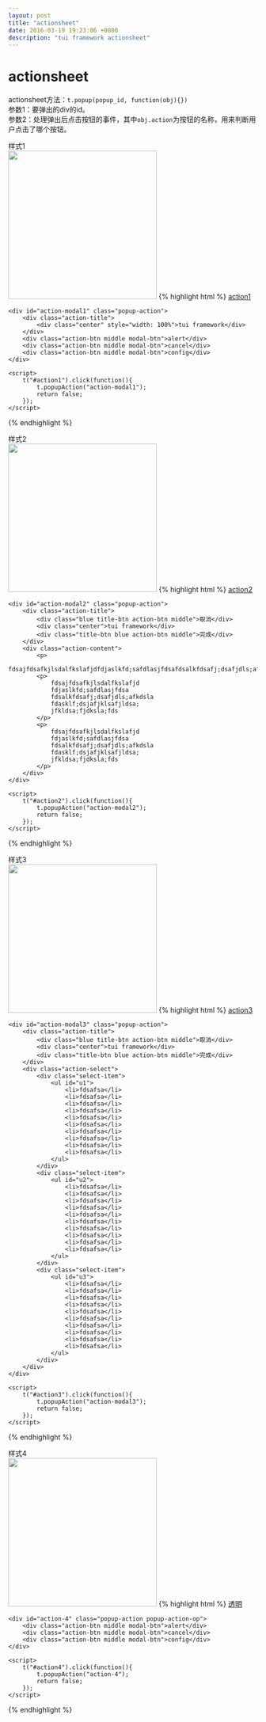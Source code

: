```yaml
---
layout: post
title: "actionsheet"
date: 2016-03-19 19:23:06 +0800
description: "tui framework actionsheet"
---
```


actionsheet
===

actionsheet方法：`t.popup(popup_id, function(obj){})`   
参数1：要弹出的div的id。  
参数2：处理弹出后点击按钮的事件，其中`obj.action`为按钮的名称，用来判断用户点击了哪个按钮。
  
样式1  
<img src="/images/sheet1.png" width="300px">
{% highlight html %}
    <a id="action1" href="" class="btn bg_teal">action1</a>
            
    <div id="action-modal1" class="popup-action">
        <div class="action-title">
            <div class="center" style="width: 100%">tui framework</div>
        </div>
        <div class="action-btn middle modal-btn">alert</div>
        <div class="action-btn middle modal-btn">cancel</div>
        <div class="action-btn middle modal-btn">config</div>
    </div>
    
    <script>
        t("#action1").click(function(){
            t.popupAction("action-modal1");
            return false;
        });
    </script>
{% endhighlight %}
  
    
样式2  
<img src="/images/sheet2.png" width="300px">
{% highlight html %}
    <a id="action2" href="" class="btn bg_blue">action2</a>
            
    <div id="action-modal2" class="popup-action">
        <div class="action-title">
            <div class="blue title-btn action-btn middle">取消</div>
            <div class="center">tui framework</div>
            <div class="title-btn blue action-btn middle">完成</div>
        </div>
        <div class="action-content">
            <p>
                fdsajfdsafkjlsdalfkslafjdfdjaslkfd;safdlasjfdsafdsalkfdsafj;dsafjdls;afkdslafdasklf;dsjafjklsafjldsa;jfkldsa;fjdksla;fds123123</p>
            <p>
                fdsajfdsafkjlsdalfkslafjd
                fdjaslkfd;safdlasjfdsa
                fdsalkfdsafj;dsafjdls;afkdsla
                fdasklf;dsjafjklsafjldsa;
                jfkldsa;fjdksla;fds
            </p>
            <p>
                fdsajfdsafkjlsdalfkslafjd
                fdjaslkfd;safdlasjfdsa
                fdsalkfdsafj;dsafjdls;afkdsla
                fdasklf;dsjafjklsafjldsa;
                jfkldsa;fjdksla;fds
            </p>
        </div>
    </div>
    
    <script>
        t("#action2").click(function(){
            t.popupAction("action-modal2");
            return false;
        });
    </script>
{% endhighlight %}
  
样式3  
<img src="/images/sheet3.png" width="300px">
{% highlight html %}
    <a id="action3" href="" class="btn bg_cyan">action3</a>
    
    <div id="action-modal3" class="popup-action">
        <div class="action-title">
            <div class="blue title-btn action-btn middle">取消</div>
            <div class="center">tui framework</div>
            <div class="title-btn blue action-btn middle">完成</div>
        </div>
        <div class="action-select">
            <div class="select-item">
                <ul id="u1">
                    <li>fdsafsa</li>
                    <li>fdsafsa</li>
                    <li>fdsafsa</li>
                    <li>fdsafsa</li>
                    <li>fdsafsa</li>
                    <li>fdsafsa</li>
                    <li>fdsafsa</li>
                    <li>fdsafsa</li>
                    <li>fdsafsa</li>
                    <li>fdsafsa</li>
                </ul>
            </div>
            <div class="select-item">
                <ul id="u2">
                    <li>fdsafsa</li>
                    <li>fdsafsa</li>
                    <li>fdsafsa</li>
                    <li>fdsafsa</li>
                    <li>fdsafsa</li>
                    <li>fdsafsa</li>
                    <li>fdsafsa</li>
                    <li>fdsafsa</li>
                    <li>fdsafsa</li>
                    <li>fdsafsa</li>
                </ul>
            </div>
            <div class="select-item">
                <ul id="u3">
                    <li>fdsafsa</li>
                    <li>fdsafsa</li>
                    <li>fdsafsa</li>
                    <li>fdsafsa</li>
                    <li>fdsafsa</li>
                    <li>fdsafsa</li>
                    <li>fdsafsa</li>
                    <li>fdsafsa</li>
                    <li>fdsafsa</li>
                    <li>fdsafsa</li>
                </ul>
            </div>
        </div>
    </div>
    
    <script>
        t("#action3").click(function(){
            t.popupAction("action-modal3");
            return false;
        });
    </script>
{% endhighlight %}
  
样式4  
<img src="/images/sheet4.png" width="300px">
{% highlight html %}
    <a id="action4" href="" class="btn bg_cyan">透明</a>
    
    <div id="action-4" class="popup-action popup-action-op">
        <div class="action-btn middle modal-btn">alert</div>
        <div class="action-btn middle modal-btn">cancel</div>
        <div class="action-btn middle modal-btn">config</div>
    </div>
    
    <script>
        t("#action4").click(function(){
            t.popupAction("action-4");
            return false;
        });
    </script>
{% endhighlight %}